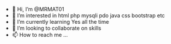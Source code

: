 - 👋 Hi, I’m @MRMAT01
- 👀 I’m interested in html php mysqli pdo java css bootstrap etc
- 🌱 I’m currently learning Yes all the time
- 💞️ I’m looking to collaborate on skills
- 📫 How to reach me ...

<!---
MRMAT01/MRMAT01 is a ✨ special ✨ repository because its `README.md` (this file) appears on your GitHub profile.
You can click the Preview link to take a look at your changes.
--->
